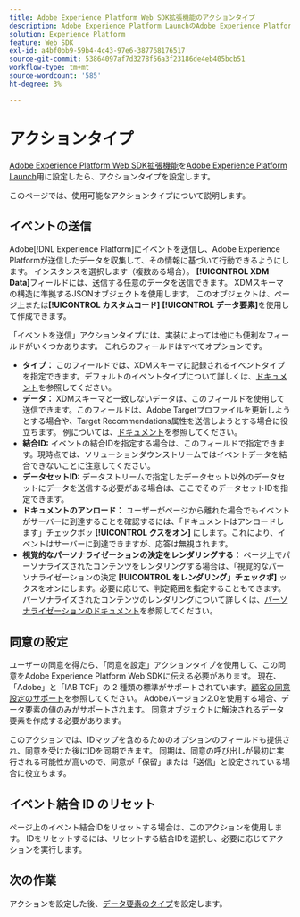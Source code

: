 ```yaml
---
title: Adobe Experience Platform Web SDK拡張機能のアクションタイプ
description: Adobe Experience Platform LaunchのAdobe Experience Platform Web SDK拡張機能で提供される様々なアクションタイプについて説明します。
solution: Experience Platform
feature: Web SDK
exl-id: a4bf0bb9-59b4-4c43-97e6-387768176517
source-git-commit: 53864097af7d3278f56a3f23186de4eb405bcb51
workflow-type: tm+mt
source-wordcount: '585'
ht-degree: 3%

---
```


# アクションタイプ

[Adobe Experience Platform Web SDK拡張機能](web-sdk-extension-configuration.md)を[Adobe Experience Platform Launch](https://experienceleague.adobe.com/docs/launch.html)用に設定したら、アクションタイプを設定します。

このページでは、使用可能なアクションタイプについて説明します。

## イベントの送信

Adobe[!DNL Experience Platform]にイベントを送信し、Adobe Experience Platformが送信したデータを収集して、その情報に基づいて行動できるようにします。 インスタンスを選択します（複数ある場合）。 **[!UICONTROL XDM Data]**&#x200B;フィールドには、送信する任意のデータを送信できます。 XDMスキーマの構造に準拠するJSONオブジェクトを使用します。 このオブジェクトは、ページ上または&#x200B;**[!UICONTROL カスタムコード]** **[!UICONTROL データ要素]**&#x200B;を使用して作成できます。

「イベントを送信」アクションタイプには、実装によっては他にも便利なフィールドがいくつかあります。 これらのフィールドはすべてオプションです。

- **タイプ：** このフィールドでは、XDMスキーマに記録されるイベントタイプを指定できます。デフォルトのイベントタイプについて詳しくは、[ドキュメント](https://experienceleague.adobe.com/docs/experience-platform/edge/fundamentals/tracking-events.html?lang=en#using-the-sendbeacon-api)を参照してください。
- **データ：** XDMスキーマと一致しないデータは、このフィールドを使用して送信できます。このフィールドは、Adobe Targetプロファイルを更新しようとする場合や、Target Recommendations属性を送信しようとする場合に役立ちます。 例については、[ドキュメント](https://experienceleague.adobe.com/docs/experience-platform/edge/fundamentals/tracking-events.html?lang=en)を参照してください。
- **結合ID:** イベントの結合IDを指定する場合は、このフィールドで指定できます。現時点では、ソリューションダウンストリームではイベントデータを結合できないことに注意してください。
- **データセットID:** データストリームで指定したデータセット以外のデータセットにデータを送信する必要がある場合は、ここでそのデータセットIDを指定できます。
- **ドキュメントのアンロード：** ユーザーがページから離れた場合でもイベントがサーバーに到達することを確認するには、「ドキュメントはアンロードします」チェックボッ **[!UICONTROL クスをオン]** にします。これにより、イベントはサーバーに到達できますが、応答は無視されます。
- **視覚的なパーソナライゼーションの決定をレンダリングする：** ページ上でパーソナライズされたコンテンツをレンダリングする場合は、「視覚的なパーソナライゼーションの決定 **[!UICONTROL をレンダリング」チェックボ]** ックスをオンにします。必要に応じて、判定範囲を指定することもできます。 パーソナライズされたコンテンツのレンダリングについて詳しくは、[パーソナライゼーションのドキュメント](https://experienceleague.adobe.com/docs/experience-platform/edge/personalization/rendering-personalization-content.html?lang=en#automatically-rendering-content)を参照してください。

## 同意の設定

ユーザーの同意を得たら、「同意を設定」アクションタイプを使用して、この同意をAdobe Experience Platform Web SDKに伝える必要があります。 現在、「Adobe」と「IAB TCF」の 2 種類の標準がサポートされています。[顧客の同意設定のサポート](../consent/supporting-consent.md)を参照してください。 Adobeバージョン2.0を使用する場合、データ要素の値のみがサポートされます。 同意オブジェクトに解決されるデータ要素を作成する必要があります。

このアクションでは、IDマップを含めるためのオプションのフィールドも提供され、同意を受けた後にIDを同期できます。 同期は、同意の呼び出しが最初に実行される可能性が高いので、同意が「保留」または「送信」と設定されている場合に役立ちます。

## イベント結合 ID のリセット

ページ上のイベント結合IDをリセットする場合は、このアクションを使用します。 IDをリセットするには、リセットする結合IDを選択し、必要に応じてアクションを実行します。

## 次の作業

アクションを設定した後、[データ要素のタイプ](data-element-types.md)を設定します。

